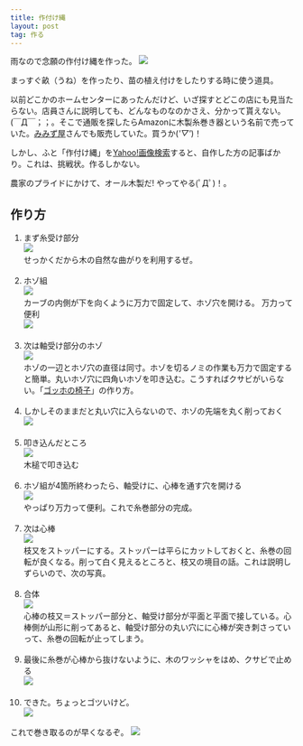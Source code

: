 ```yaml
---
title: 作付け縄
layout: post
tag: 作る
---
```

雨なので念願の作付け縄を作った。
![](https://c1.staticflickr.com/1/567/20871270469_5bf2f1be01.jpg)

まっすぐ畝（うね）を作ったり、苗の植え付けをしたりする時に使う道具。

以前どこかのホームセンターにあったんだけど、いざ探すとどこの店にも見当たらない。店員さんに説明しても、どんなものなのかさえ、分かって貰えない。(￣Д￣；；。そこで通販を探したらAmazonに木製糸巻き器という名前で売っていた。[みみず屋](http://mimizu-ya.jp/)さんでも販売していた。買うか(*'▽'*)！

しかし、ふと「作付け縄」を[Yahoo!画像検索](http://image.search.yahoo.co.jp/search?ei=UTF-8&fr=&p=%E4%BD%9C%E4%BB%98%E3%81%91%E7%B8%84)すると、自作した方の記事ばかり。これは、挑戦状。作るしかない。

農家のプライドにかけて、オール木製だ! やってやる(ﾟДﾟ)！。

## 作り方

1. まず糸受け部分<br>
![](https://c1.staticflickr.com/1/704/21058069715_581479585f.jpg)<br>
せっかくだから木の自然な曲がりを利用するぜ。<br><br>
2. ホゾ組<br>
![](https://c2.staticflickr.com/6/5617/20437036893_a2d2ffc9a3.jpg)<br>
カーブの内側が下を向くように万力で固定して、ホゾ穴を開ける。
万力って便利<br>
![](https://c2.staticflickr.com/6/5732/21058096685_7a7f8cca9a.jpg)<br><br>
3. 次は軸受け部分のホゾ<br>
![](https://c2.staticflickr.com/6/5730/21065756731_18f23f8db9.jpg)<br>
ホゾの一辺とホゾ穴の直径は同寸。ホゾを切るノミの作業も万力で固定すると簡単。丸いホゾ穴に四角いホゾを叩き込む。こうすればクサビがいらない。「[ゴッホの椅子](http://gifuforestac.blogspot.jp/search?q=%E3%82%B4%E3%83%83%E3%83%9B%E3%81%AE%E6%A4%85%E5%AD%90)」の作り方。<br><br>
4. しかしそのままだと丸い穴に入らないので、ホゾの先端を丸く削っておく<br>
![](https://c1.staticflickr.com/1/699/20435500594_a8919047e7.jpg)<br><br>
5. 叩き込んだところ<br>
![](https://c1.staticflickr.com/1/776/21065780321_40a1374345.jpg)<br>
木槌で叩き込む<br><br>
6. ホゾ組が4箇所終わったら、軸受けに、心棒を通す穴を開ける<br>
![](https://c2.staticflickr.com/6/5811/21032204316_063d049dfb.jpg)<br>
やっぱり万力って便利。これで糸巻部分の完成。<br><br>
7. 次は心棒<br>
![](https://c2.staticflickr.com/6/5830/21058437245_58acc8dcea.jpg)<br>
枝又をストッパーにする。ストッパーは平らにカットしておくと、糸巻の回転が良くなる。削って白く見えるところと、枝又の境目の話。これは説明しずらいので、次の写真。<br><br>
8. 合体<br>
![](https://c2.staticflickr.com/6/5832/21058449255_508230d9af.jpg)<br>
心棒の枝又＝ストッパー部分と、軸受け部分が平面と平面で接している。心棒側が山形に削ってあると、軸受け部分の丸い穴にに心棒が突き刺さっていって、糸巻の回転が止ってしまう。<br><br>
9. 最後に糸巻が心棒から抜けないように、木のワッシャをはめ、クサビで止める<br>
![](https://c2.staticflickr.com/6/5800/20870575588_c973da18df.jpg)<br><br>
10. できた。ちょっとゴツいけど。<br>
![](https://c2.staticflickr.com/6/5827/21048509342_66839b0f9c.jpg)<br>

これで巻き取るのが早くなるぞ。
![](https://c1.staticflickr.com/1/567/20871270469_5bf2f1be01.jpg)
